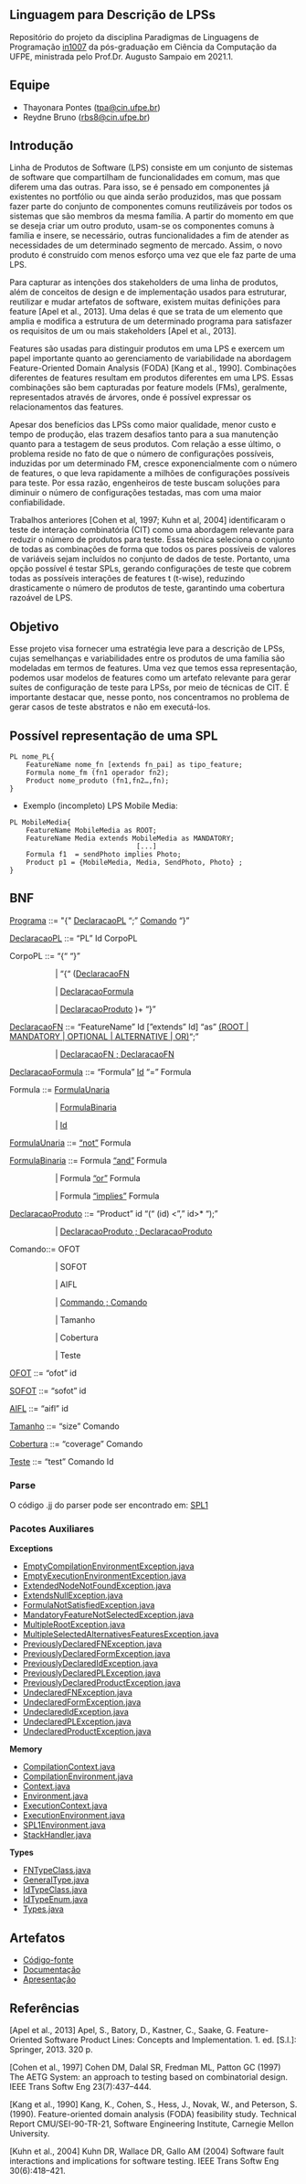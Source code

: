 ## Linguagem para Descrição de LPSs

Repositório do projeto da disciplina Paradigmas de Linguagens de Programação [in1007](https://www.cin.ufpe.br/~in1007/) da pós-graduação em Ciência da Computação da UFPE, ministrada pelo Prof.Dr. Augusto Sampaio em 2021.1.

## Equipe
- Thayonara Pontes (tpa@cin.ufpe.br) 
- Reydne Bruno (rbs8@cin.ufpe.br)

## Introdução

Linha de Produtos de Software (LPS) consiste em um conjunto de sistemas de software que compartilham de funcionalidades em comum, mas que diferem uma das outras. Para isso, se é pensado em componentes já existentes no portfólio ou que ainda serão produzidos, mas que possam fazer parte do conjunto de componentes comuns reutilizáveis por todos os sistemas que são membros da mesma família. A partir do momento em que se deseja criar um outro produto, usam-se os componentes comuns à família e insere, se necessário, outras funcionalidades a fim de atender as necessidades de um determinado segmento de mercado. Assim, o novo produto é construído com menos esforço uma vez que ele faz parte de uma LPS.

Para capturar as intenções dos stakeholders de uma linha de produtos, além de conceitos de design e de implementação usados para estruturar, reutilizar e mudar artefatos de software, existem muitas definições para feature [Apel et al., 2013]. Uma delas é que se trata de um elemento que amplia e modifica a estrutura de um determinado programa para satisfazer os requisitos de um ou mais stakeholders [Apel et al., 2013].

Features são usadas para distinguir produtos em uma LPS e exercem um papel importante quanto ao gerenciamento de variabilidade na abordagem Feature-Oriented Domain Analysis
(FODA) [Kang et al., 1990]. Combinações diferentes de features resultam em produtos diferentes em uma LPS. Essas combinações são bem capturadas por feature models (FMs), geralmente, representados através de árvores, onde é possível expressar os relacionamentos das features.

Apesar dos benefícios das LPSs como maior qualidade, menor custo e tempo de produção, elas trazem desafios tanto para a sua manutenção quanto para a testagem de seus produtos. Com relação a esse último, o problema reside no fato de que o  número de configurações possíveis, induzidas por um determinado FM, cresce exponencialmente com o número de features, o que leva rapidamente a milhões de configurações possíveis para teste. Por essa razão, engenheiros de teste buscam soluções para diminuir o número de configurações testadas, mas com uma maior confiabilidade. 

Trabalhos anteriores [Cohen et al, 1997; Kuhn et al, 2004] identificaram o teste de interação combinatória (CIT) como uma abordagem relevante para reduzir o número de produtos para teste. Essa técnica seleciona o conjunto de todas as combinações de forma que todos os pares possíveis de valores de variáveis ​​sejam incluídos no conjunto de dados de teste. Portanto, uma opção possível é testar SPLs, gerando configurações de teste que cobrem todas as possíveis interações de features t (t-wise), reduzindo drasticamente o número de produtos de teste, garantindo uma cobertura razoável de LPS.

## Objetivo

Esse projeto visa fornecer uma estratégia leve para a descrição de LPSs, cujas semelhanças e variabilidades entre os produtos de uma família são modeladas em termos de features. Uma vez que temos essa representação, podemos usar modelos de features como um artefato relevante para gerar suítes de configuração de teste para LPSs, por meio de técnicas de CIT. É importante destacar que, nesse ponto, nos concentramos no problema de gerar casos de teste abstratos e não em executá-los.

## Possível representação de uma SPL

```
PL nome_PL{
	FeatureName nome_fn [extends fn_pai] as tipo_feature;
	Formula nome_fm (fn1 operador fn2);
	Product nome_produto (fn1,fn2…,fn);
}
```

- Exemplo (incompleto) LPS Mobile Media:
```
PL MobileMedia{
	FeatureName MobileMedia as ROOT;
	FeatureName Media extends MobileMedia as MANDATORY;
						       [...]
	Formula f1  = sendPhoto implies Photo;
	Product p1 = {MobileMedia, Media, SendPhoto, Photo} ;
} 
```

## BNF
[Programa](https://github.com/Thayonara/plp2021_project/blob/master/src/program/Program.java) ::= "{" [DeclaracaoPL](https://github.com/Thayonara/plp2021_project/blob/master/src/declarations/PLDeclaration.java)  “;”  [Comando](https://github.com/Thayonara/plp2021_project/blob/master/src/command/Command.java) “}”

[DeclaracaoPL](https://github.com/Thayonara/plp2021_project/blob/master/src/declarations/PLDeclaration.java) ::= “PL” Id CorpoPL

CorpoPL ::= “{“ “}”	      
<p style="margin-left:60.0pt">
	| “{“ (<a href="https://github.com/Thayonara/plp2021_project/blob/master/src/declarations/FeatureNameDeclaration.java">DeclaracaoFN</a>
</p>

<p style="margin-left:60.0pt">
 	| <a href="https://github.com/Thayonara/plp2021_project/blob/master/src/declarations/FormDeclaration.java">DeclaracaoFormula</a>
</p>

<p style="margin-left:60.0pt">
	| <a href="https://github.com/Thayonara/plp2021_project/blob/master/src/declarations/ProductDeclaration.java">DeclaracaoProduto</a> )+ “}” 
</p>	

	      
[DeclaracaoFN](https://github.com/Thayonara/plp2021_project/blob/master/src/declarations/FeatureNameDeclaration.java) ::= “FeatureName” Id [”extends” Id] “as”
[(ROOT 
| MANDATORY
| OPTIONAL
| ALTERNATIVE 
| OR)](https://github.com/Thayonara/plp2021_project/blob/master/src/types/FNTypeClass.java)“;”

		
<p style="margin-left:60.0pt">
	| <a href="https://github.com/Thayonara/plp2021_project/blob/master/src/declarations/FeatureNameDeclarationList.java">DeclaracaoFN ; DeclaracaoFN</a>
</p>


[DeclaracaoFormula](https://github.com/Thayonara/plp2021_project/blob/master/src/declarations/FormDeclaration.java) ::= “Formula” [Id](https://github.com/Thayonara/plp2021_project/blob/master/src/declarations/Id.java) “=” Formula

Formula ::= [FormulaUnaria](https://github.com/Thayonara/plp2021_project/blob/master/src/formulas/UnaryFormula.java) 
<p style="margin-left:60.0pt">
| <a href="https://github.com/Thayonara/plp2021_project/blob/master/src/formulas/BinaryFormula.java">FormulaBinaria</a> 
</p>
<p style="margin-left:60.0pt">		
| <a href="https://github.com/Thayonara/plp2021_project/blob/master/src/declarations/Id.java">Id</a>
</p>
		
[FormulaUnaria](https://github.com/Thayonara/plp2021_project/blob/master/src/formulas/UnaryFormula.java) ::= [“not”](https://github.com/Thayonara/plp2021_project/blob/master/src/formulas/NotForm.java) Formula 


[FormulaBinaria](https://github.com/Thayonara/plp2021_project/blob/master/src/formulas/BinaryFormula.java) ::= Formula [“and”](https://github.com/Thayonara/plp2021_project/blob/master/src/formulas/AndForm.java) Formula 
<p style="margin-left:60.0pt">
	| Formula <a href="https://github.com/Thayonara/plp2021_project/blob/master/src/formulas/OrForm.java">“or”</a> Formula
</p>
<p style="margin-left:60.0pt">
	| Formula <a href="https://github.com/Thayonara/plp2021_project/blob/master/src/formulas/ImpliesForm.java">“implies”</a> Formula
</p>


[DeclaracaoProduto](https://github.com/Thayonara/plp2021_project/blob/master/src/declarations/ProductDeclaration.java) ::= “Product” id “(“ (id) <”,” id>* “);”
<p style="margin-left:60.0pt">
| <a href="https://github.com/Thayonara/plp2021_project/blob/master/src/declarations/ProductDeclarationList.java">DeclaracaoProduto ; DeclaracaoProduto</a>
</p>

Comando::= OFOT 
<p style="margin-left:60.0pt">
| SOFOT 
</p>
<p style="margin-left:60.0pt">
| AIFL 
</p>
<p style="margin-left:60.0pt">
	| <a href="https://github.com/Thayonara/plp2021_project/blob/master/src/command/Composition.java">Commando ; Comando</a>
</p>
<p style="margin-left:60.0pt">
| Tamanho
</p>
<p style="margin-left:60.0pt">
| Cobertura 
</p>
<p style="margin-left:60.0pt">
| Teste 
</p>


[OFOT](https://github.com/Thayonara/plp2021_project/blob/master/src/command/Ofot.java) ::= “ofot” id 

[SOFOT](https://github.com/Thayonara/plp2021_project/blob/master/src/command/Sofot.java) ::= “sofot” id 

[AIFL](https://github.com/Thayonara/plp2021_project/blob/master/src/command/AIFL.java) ::= “aifl” id 

[Tamanho](https://github.com/Thayonara/plp2021_project/blob/master/src/command/Size.java) ::= “size” Comando

[Cobertura](https://github.com/Thayonara/plp2021_project/blob/master/src/command/Coverage.java) ::= “coverage” Comando

[Teste](https://github.com/Thayonara/plp2021_project/blob/master/src/command/Test.java) ::= “test” Comando Id

### Parse
O código .jj do parser pode ser encontrado em: [SPL1](https://github.com/Thayonara/plp2021_project/blob/master/src/parser/SPL1.jj)

### Pacotes Auxiliares
**Exceptions**
- [EmptyCompilationEnvironmentException.java](https://github.com/Thayonara/plp2021_project/blob/master/src/exceptions/EmptyCompilationEnvironmentException.java)
- [EmptyExecutionEnvironmentException.java](https://github.com/Thayonara/plp2021_project/blob/master/src/exceptions/EmptyExecutionEnvironmentException.java)
- [ExtendedNodeNotFoundException.java](https://github.com/Thayonara/plp2021_project/blob/master/src/exceptions/ExtendedNodeNotFoundException.java)
- [ExtendsNullException.java](https://github.com/Thayonara/plp2021_project/blob/master/src/exceptions/ExtendsNullException.java)
- [FormulaNotSatisfiedException.java](https://github.com/Thayonara/plp2021_project/blob/master/src/exceptions/FormulaNotSatisfiedException.java)
- [MandatoryFeatureNotSelectedException.java](https://github.com/Thayonara/plp2021_project/blob/master/src/exceptions/MandatoryFeatureNotSelectedException.java)
- [MultipleRootException.java](https://github.com/Thayonara/plp2021_project/blob/master/src/exceptions/MultipleRootException.java)
- [MultipleSelectedAlternativesFeaturesException.java](https://github.com/Thayonara/plp2021_project/blob/master/src/exceptions/MultipleSelectedAlternativesFeaturesException.java)
- [PreviouslyDeclaredFNException.java](https://github.com/Thayonara/plp2021_project/blob/master/src/exceptions/PreviouslyDeclaredFNException.java)
- [PreviouslyDeclaredFormException.java](https://github.com/Thayonara/plp2021_project/blob/master/src/exceptions/PreviouslyDeclaredFormException.java)
- [PreviouslyDeclaredIdException.java](https://github.com/Thayonara/plp2021_project/blob/master/src/exceptions/PreviouslyDeclaredIdException.java)
- [PreviouslyDeclaredPLException.java](https://github.com/Thayonara/plp2021_project/blob/master/src/exceptions/PreviouslyDeclaredPLException.java)
- [PreviouslyDeclaredProductException.java](https://github.com/Thayonara/plp2021_project/blob/master/src/exceptions/PreviouslyDeclaredProductException.java)
- [UndeclaredFNException.java](https://github.com/Thayonara/plp2021_project/blob/master/src/exceptions/UndeclaredFNException.java)
- [UndeclaredFormException.java](https://github.com/Thayonara/plp2021_project/blob/master/src/exceptions/UndeclaredFormException.java)
- [UndeclaredIdException.java](https://github.com/Thayonara/plp2021_project/blob/master/src/exceptions/UndeclaredIdException.java)
- [UndeclaredPLException.java](https://github.com/Thayonara/plp2021_project/blob/master/src/exceptions/UndeclaredPLException.java)
- [UndeclaredProductException.java](https://github.com/Thayonara/plp2021_project/blob/master/src/exceptions/UndeclaredProductException.java)

**Memory**
- [CompilationContext.java](https://github.com/Thayonara/plp2021_project/blob/master/src/memory/CompilationContext.java)
- [CompilationEnvironment.java](https://github.com/Thayonara/plp2021_project/blob/master/src/memory/CompilationEnvironment.java)
- [Context.java](https://github.com/Thayonara/plp2021_project/blob/master/src/memory/Context.java)
- [Environment.java](https://github.com/Thayonara/plp2021_project/blob/master/src/memory/Environment.java)
- [ExecutionContext.java](https://github.com/Thayonara/plp2021_project/blob/master/src/memory/ExecutionContext.java)
- [ExecutionEnvironment.java](https://github.com/Thayonara/plp2021_project/blob/master/src/memory/ExecutionEnvironment.java)
- [SPL1Environment.java](https://github.com/Thayonara/plp2021_project/blob/master/src/memory/SPL1Environment.java)
- [StackHandler.java](https://github.com/Thayonara/plp2021_project/blob/master/src/memory/StackHandler.java)

**Types**
- [FNTypeClass.java](https://github.com/Thayonara/plp2021_project/blob/master/src/types/FNTypeClass.java)
- [GeneralType.java](https://github.com/Thayonara/plp2021_project/blob/master/src/types/GeneralType.java)
- [IdTypeClass.java](https://github.com/Thayonara/plp2021_project/blob/master/src/types/IdTypeClass.java)
- [IdTypeEnum.java](https://github.com/Thayonara/plp2021_project/blob/master/src/types/IdTypeEnum.java)
- [Types.java](https://github.com/Thayonara/plp2021_project/blob/master/src/types/Types.java)

## Artefatos 
- [Código-fonte](https://github.com/Thayonara/plp2021_project) 
- [Documentação](https://docs.google.com/document/d/1NzOm_05vPyIB5qSrcTDgCOENDtaVtf2k52ecTTcsk3w/edit?usp=sharing)
- [Apresentação](https://docs.google.com/presentation/d/1wsdAF2hbSRt0XTy63M-TpBMFjZ9Nmdo7eVTlEnXyNUo/edit?usp=sharing)

## Referências

[Apel et al., 2013] Apel, S., Batory, D., Kastner, C., Saake, G. Feature-Oriented Software Product Lines: Concepts and Implementation. 1. ed. [S.l.]: Springer, 2013. 320 p.

[Cohen et al., 1997] Cohen DM, Dalal SR, Fredman ML, Patton GC (1997) The AETG System: an approach to testing based on combinatorial design. IEEE Trans Softw Eng 23(7):437–444.

[Kang et al., 1990] Kang, K., Cohen, S., Hess, J., Novak, W., and Peterson, S. (1990). Feature-oriented domain analysis (FODA) feasibility study. Technical Report CMU/SEI-90-TR-21, Software Engineering Institute, Carnegie Mellon University.

[Kuhn et al., 2004] Kuhn DR, Wallace DR, Gallo AM (2004) Software fault interactions and implications for software testing. IEEE Trans Softw Eng 30(6):418–421.

